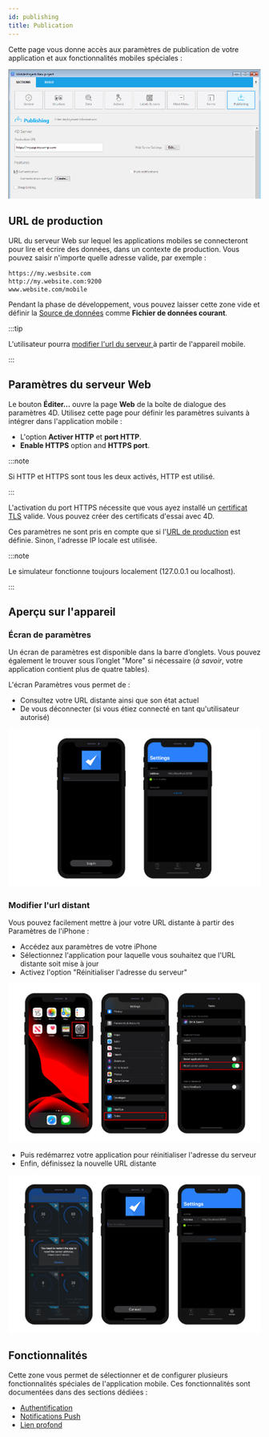 ```yaml
---
id: publishing
title: Publication
---
```


Cette page vous donne accès aux paramètres de publication de votre application et aux fonctionnalités mobiles spéciales :


![Publishing section](img/publishing.png)


## URL de production

URL du serveur Web sur lequel les applications mobiles se connecteront pour lire et écrire des données, dans un contexte de production. Vous pouvez saisir n'importe quelle adresse valide, par exemple :

```
https://my.wesbsite.com
http://my.website.com:9200
www.website.com/mobile
```

Pendant la phase de développement, vous pouvez laisser cette zone vide et définir la [Source de données](data.md) comme **Fichier de données courant**.

:::tip

L'utilisateur pourra [modifier l'url du serveur ](#modify-remote-url) à partir de l'appareil mobile.

:::



## Paramètres du serveur Web

Le bouton **Éditer...** ouvre la page **Web** de la boîte de dialogue des paramètres 4D. Utilisez cette page pour définir les paramètres suivants à intégrer dans l'application mobile :

- L'option **Activer HTTP** et **port HTTP**.
- **Enable HTTPS** option and **HTTPS port**.

:::note

Si HTTP et HTTPS sont tous les deux activés, HTTP est utilisé.

:::

L'activation du port HTTPS nécessite que vous ayez installé un [certificat TLS](https://developer.4d.com/docs/Admin/tls.html) valide. Vous pouvez créer des certificats d'essai avec 4D.

Ces paramètres ne sont pris en compte que si l'[URL de production](#production-url) est définie. Sinon, l'adresse IP locale est utilisée.

:::note

Le simulateur fonctionne toujours localement (127.0.0.1 ou localhost).

:::

## Aperçu sur l'appareil

### Écran de paramètres

Un écran de paramètres est disponible dans la barre d’onglets. Vous pouvez également le trouver sous l’onglet "More" si nécessaire (*à savoir*, votre application contient plus de quatre tables).

L'écran Paramètres vous permet de :

* Consultez votre URL distante ainsi que son état actuel
* De vous déconnecter (si vous étiez connecté en tant qu'utilisateur autorisé)

![Login & Settings screen](img/Login-Settings-screen-Publishing-section-4D-for-iOS.png)


### Modifier l'url distant

Vous pouvez facilement mettre à jour votre URL distante à partir des Paramètres de l'iPhone :

* Accédez aux paramètres de votre iPhone
* Sélectionnez l'application pour laquelle vous souhaitez que l'URL distante soit mise à jour
* Activez l'option "Réinitialiser l'adresse du serveur"

![Reset remote url](img/Reset-remote-url.png)

* Puis redémarrez votre application pour réinitialiser l'adresse du serveur
* Enfin, définissez la nouvelle URL distante

![Update remote url](img/Update-remote-url.png)


## Fonctionnalités

Cette zone vous permet de sélectionner et de configurer plusieurs fonctionnalités spéciales de l'application mobile. Ces fonctionnalités sont documentées dans des sections dédiées :

- [Authentification](../special-features/authentication.md)
- [Notifications Push](../special-features/push-notification.md)
- [Lien profond](../special-features/deep-linking)


